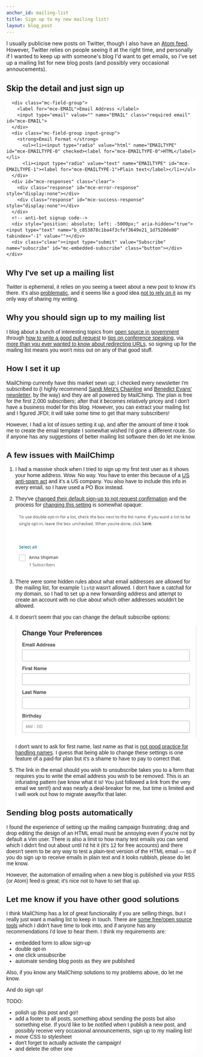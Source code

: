 ```yaml
---
anchor_id: mailing-list
title: Sign up to my new mailing list!
layout: blog_post
---
```


I usually publicise new posts on Twitter, though I also have an [Atom feed](https://www.annashipman.co.uk/atom). However, Twitter relies on people seeing it at the right time, and personally if I wanted to keep up with someone's blog I'd want to get emails, so I've set up a mailing list for new blog posts (and possibly very occasional annoucements).

## Skip the detail and just sign up

<link href="//cdn-images.mailchimp.com/embedcode/classic-10_7.css" rel="stylesheet" type="text/css">
<style type="text/css">
    #mc_embed_signup{background:#fff; clear:left; font:14px Helvetica,Arial,sans-serif; }
    /* Add your own MailChimp form style overrides in your site stylesheet or in this style block.
       We recommend moving this block and the preceding CSS link to the HEAD of your HTML file. */
</style>

<div id="mc_embed_signup">
  <form action="https://annashipman.us17.list-manage.com/subscribe/post?u=c853878c1ba4f3cfef3649e21&amp;id=1d7520de80" method="post" id="mc-embedded-subscribe-form" name="mc-embedded-subscribe-form" class="validate" target="_blank" novalidate>
    <div id="mc_embed_signup_scroll">

      <div class="mc-field-group">
        <label for="mce-EMAIL">Email Address </label>
        <input type="email" value="" name="EMAIL" class="required email" id="mce-EMAIL">
      </div>
      <div class="mc-field-group input-group">
        <strong>Email Format </strong>
          <ul><li><input type="radio" value="html" name="EMAILTYPE" id="mce-EMAILTYPE-0" checked><label for="mce-EMAILTYPE-0">HTML</label></li>
          <li><input type="radio" value="text" name="EMAILTYPE" id="mce-EMAILTYPE-1"><label for="mce-EMAILTYPE-1">Plain text</label></li></ul>
      </div>
      <div id="mce-responses" class="clear">
        <div class="response" id="mce-error-response" style="display:none"></div>
        <div class="response" id="mce-success-response" style="display:none"></div>
      </div>
      <!-- anti-bot signup code-->
      <div style="position: absolute; left: -5000px;" aria-hidden="true"><input type="text" name="b_c853878c1ba4f3cfef3649e21_1d7520de80" tabindex="-1" value=""></div>
      <div class="clear"><input type="submit" value="Subscribe" name="subscribe" id="mc-embedded-subscribe" class="button"></div>
    </div>
  </form>
</div>

## Why I've set up a mailing list

Twitter is ephemeral, it relies on you seeing a tweet about a new post to know it's there. It's also [problematic](https://www.theguardian.com/commentisfree/2017/jan/03/ive-left-twitter-unusable-anyone-but-trolls-robots-dictators-lindy-west), and it seems like a good idea [not to rely on it](https://medium.com/the-mission/want-the-ultimate-career-asset-and-most-durable-form-of-power-start-building-your-platform-fb02ea7bdb1e) as my only way of sharing my writing.

## Why you should sign up to my mailing list

I blog about a bunch of interesting topics from [open source in government](https://www.annashipman.co.uk/jfdi/benefits-of-coding-in-the-open.html) through [how to write a good pull request](https://www.annashipman.co.uk/jfdi/good-pull-requests.html) to [tips on conference speaking](https://www.annashipman.co.uk/jfdi/break-into-public-speaking.html), via [more than you ever wanted to know about redirecting URLs](https://www.annashipman.co.uk/jfdi/removing-mediawiki-cool-uris.html), so signing up for the mailing list means you won't miss out on any of that good stuff.

## How I set it up

MailChimp currently have this market sewn up; I checked every newsletter I'm subscribed to (I highly recommend [Sandi Metz's Chainline](https://www.sandimetz.com/subscribe/) and [Benedict Evans' newsletter](http://ben-evans.com/newsletter/), by the way) and they are all powered by MailChimp. The plan is free for the first 2,000 subscribers; after that it becomes relatively pricey and I don't have a business model for this blog. However, you can extract your mailing list and I figured JFDI; it will take some time to get that many subscribers!

However, I had a lot of issues setting it up, and after the amount of time it took me to create the email template I somewhat wished I'd gone a different route. So if anyone has any suggestions of better mailing list software then do let me know.

## A few issues with MailChimp

1. I had a massive shock when I tried to sign up my first test user as it shows your home address. Wow. No way. You have to enter this because of a [US anti-spam act](https://www.ftc.gov/tips-advice/business-center/guidance/can-spam-act-compliance-guide-business) and it's a US company. You also have to include this info in every email, so I have used a PO Box instead.

2. They've [changed their default sign-up to not request confirmation](https://kb.mailchimp.com/lists/signup-forms/single-opt-in-vs.-double-opt-in) and the process for [changing this setting](https://us17.admin.mailchimp.com/lists/opt-in-status/) is somewhat opaque:

    ![Image of an unlabeled checkbox that you have to select for double-opt-in](/img/select_double_opt_in.png)

3. There were some hidden rules about what email addresses are allowed for the mailing list, for example `list@` wasn't allowed. I don't have a catchall for my domain, so I had to set up a new forwarding address and attempt to create an account with no clue about which other addresses wouldn't be allowed.

4. It doesn't seem that you can change the default subscribe options:

    ![Image showing subscription preferences which include 'First Name' and 'Last Name'](/img/subscription_preferences.png)

    I don't want to ask for first name, last name as that is [not good practice for handling names](https://www.w3.org/International/questions/qa-personal-names). I guess that being able to change these settings is one feature of a paid-for plan but it's a shame to have to pay to correct that.

5. The link in the email should you wish to unsubscribe takes you to a form that requires you to write the email address you wish to be removed. This is an infuriating pattern (we know what it is! You just followed a link from the very email we sent!) and was nearly a deal-breaker for me, but time is limited and I will work out how to migrate away/fix that later.

## Sending blog posts automatically

I found the experience of setting up the mailing campaign frustrating; drag and drop editing the design of an HTML email must be annoying even if you're not by default a Vim user. There is also a limit to how many test emails you can send which I didn't find out about until I'd hit it (it's 12 for free accounts) and there doesn't seem to be any way to test a plain-text version of the HTML email — so if you do sign up to receive emails in plain text and it looks rubbish, please do let me know.

However, the automation of emailing when a new blog is published via your RSS (or Atom) feed is great; it's nice not to have to set that up.

## Let me know if you have other good solutions

I think MailChimp has a lot of great functionality if you are selling things, but I really just want a mailing list to keep in touch. There are [some free/open source tools](http://www.thatsjournal.com/email-marketing/list-of-best-free-open-source-email-list-management-software) which I didn't have time to look into, and if anyone has any recommendations I'd love to hear them. I think my requirements are:

- embedded form to allow sign-up
- double opt-in
- one click unsubscribe
- automate sending blog posts as they are published

Also, if you know any MailChimp solutions to my problems above, do let me know.

And do sign up!


TODO:

- polish up this post and go!!
- add a footer to all posts, something about sending the posts but also something else.
If you’d like to be notified when I publish a new post, and possibly receive very occasional announcements, sign up to my mailing list!
- move CSS to stylesheet
- don't forget to actually activate the campaign!
- and delete the other one
